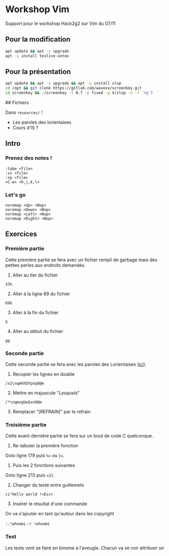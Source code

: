 # Workshop Vim

Support pour le workshop Hack2g2 sur Vim du 07/11

## Pour la modification

```bash
apt update && apt -y upgrade
apt -y install texlive-xetex
```

## Pour la présentation

```bash
apt update && apt -y upgrade && apt -y install slop
cd /opt && git clone https://gitlab.com/wavexx/screenkey.git
cd screenkey && ./screenkey -t 0.7 -p fixed -g $(slop -n -f '%g')
```

## Fichiers

Dans `resources/` !

* Les paroles des lorientaises
* Cours d'IS ?

## Intro

### Prenez des notes !

```vim
:tabe <file>
:vs <file>
:sp <file>
<C-w> <h,j,k,l>
```

### Let's go
```vim
noremap <Up> <Nop>
noremap <Down> <Nop>
noremap <Left> <Nop>
noremap <Right> <Nop>
```

## Exercices

### Première partie

Cette première partie se fera avec un fichier rempli de garbage mais des petites perles aux endroits demandés.

1. Aller au tier du fichier

`33%`

2. Aller à la ligne 69 du fichier

`69G`

3. Aller à la fin du fichier

`G`

4. Aller au début du fichier

`gg`

### Seconde partie

Cette seconde partie se fera avec les paroles des Lorientaises ([ici](resources/lyrics)).

1. Recopier les lignes en double

`/x2\nqmhhDYpnq9@m`

2. Mettre en majuscule "*Lesquels*"

`/*\nqmxgUw$xn9@m`

3. Remplacer "[REFRAIN]" par le refrain

### Troisième partie

Cette avant-dernière partie se fera sur un bout de code C quelconque.

1. Re-tabuler la première fonction

Goto ligne 179 puis `%=` ou `}=`.

1. Puis les 2 fonctions suivantes

Goto ligne 213 puis `=2}`.

2. Changer du texte entre guillemets

`ci"Hello world !<Esc>`

3. Insérer le résultat d'une commande

On va s'ajouter en tant qu'auteur dans les copyright

`:.!whoami`
`:r !whoami`

### Test

Les tests vont se faire en binome à l'aveugle.
Chacun va se voir attribuer un 

